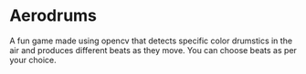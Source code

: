 # Aerodrums
A fun game made using opencv that detects specific color drumstics in the air and produces different beats as they move.
You can choose beats as per your choice.
